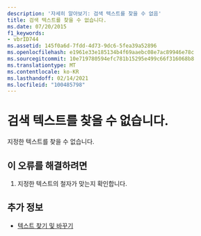 ```yaml
---
description: '자세히 알아보기: 검색 텍스트를 찾을 수 없음'
title: 검색 텍스트를 찾을 수 없습니다.
ms.date: 07/20/2015
f1_keywords:
- vbrID744
ms.assetid: 145f0a6d-7fdd-4d73-9dc6-5fea39a52896
ms.openlocfilehash: e1961e33e185134b4f69aaebc08e7ac89946e78c
ms.sourcegitcommit: 10e719780594efc781b15295e499c66f316068b8
ms.translationtype: MT
ms.contentlocale: ko-KR
ms.lasthandoff: 02/14/2021
ms.locfileid: "100485798"
---
```

# <a name="search-text-not-found"></a>검색 텍스트를 찾을 수 없습니다.

지정한 텍스트를 찾을 수 없습니다.  
  
## <a name="to-correct-this-error"></a>이 오류를 해결하려면  
  
1. 지정한 텍스트의 철자가 맞는지 확인합니다.  
  
## <a name="see-also"></a>추가 정보

- [텍스트 찾기 및 바꾸기](/visualstudio/ide/finding-and-replacing-text)
